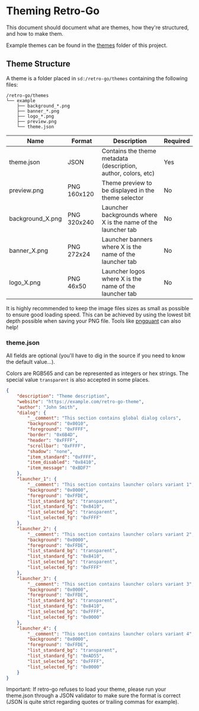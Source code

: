 # Theming Retro-Go

This document should document what are themes, how they're structured, and how to make them.

Example themes can be found in the [themes](/themes/) folder of this project.


## Theme Structure

A theme is a folder placed in `sd:/retro-go/themes` containing the following files:

````
/retro-go/themes
└── example
    ├── background_*.png
    ├── banner_*.png
    ├── logo_*.png
    ├── preview.png
    └── theme.json
````

| Name | Format | Description | Required |
|--|--|--|--|
| theme.json | JSON | Contains the theme metadata (description, author, colors, etc) | Yes |
| preview.png | PNG 160x120 | Theme preview to be displayed in the theme selector | No |
| background_X.png | PNG 320x240 | Launcher backgrounds where X is the name of the launcher tab | No |
| banner_X.png | PNG 272x24 | Launcher banners where X is the name of the launcher tab | No |
| logo_X.png | PNG 46x50 | Launcher logos where X is the name of the launcher tab | No |

It is highly recommended to keep the image files sizes as small as possible to ensure good loading speed. This can be achieved by using the lowest bit depth possible when saving your PNG file. Tools like [pngquant](https://pngquant.org/) can also help!


### theme.json

All fields are optional (you'll have to dig in the source if you need to know the default value...).

Colors are RGB565 and can be represented as integers or hex strings. The special value `transparent` is also accepted in some places.

````json
{
    "description": "Theme description",
    "website": "https://example.com/retro-go-theme",
    "author": "John Smith",
    "dialog": {
        "__comment": "This section contains global dialog colors",
        "background": "0x0010",
        "foreground": "0xFFFF",
        "border": "0x6B4D",
        "header": "0xFFFF",
        "scrollbar": "0xFFFF",
        "shadow": "none",
        "item_standard": "0xFFFF",
        "item_disabled": "0x8410",
        "item_message": "0xBDF7"
    },
    "launcher_1": {
        "__comment": "This section contains launcher colors variant 1",
        "background": "0x0000",
        "foreground": "0xFFDE",
        "list_standard_bg": "transparent",
        "list_standard_fg": "0x8410",
        "list_selected_bg": "transparent",
        "list_selected_fg": "0xFFFF"
    },
    "launcher_2": {
        "__comment": "This section contains launcher colors variant 2",
        "background": "0x0000",
        "foreground": "0xFFDE",
        "list_standard_bg": "transparent",
        "list_standard_fg": "0x8410",
        "list_selected_bg": "transparent",
        "list_selected_fg": "0xFFFF"
    },
    "launcher_3": {
        "__comment": "This section contains launcher colors variant 3",
        "background": "0x0000",
        "foreground": "0xFFDE",
        "list_standard_bg": "transparent",
        "list_standard_fg": "0x8410",
        "list_selected_bg": "0xFFFF",
        "list_selected_fg": "0x0000"
    },
    "launcher_4": {
        "__comment": "This section contains launcher colors variant 4",
        "background": "0x0000",
        "foreground": "0xFFDE",
        "list_standard_bg": "transparent",
        "list_standard_fg": "0xAD55",
        "list_selected_bg": "0xFFFF",
        "list_selected_fg": "0x0000"
    }
}
````

Important: If retro-go refuses to load your theme, please run your theme.json through a JSON validator to make sure the format is correct (JSON is quite strict regarding quotes or trailing commas for example).
